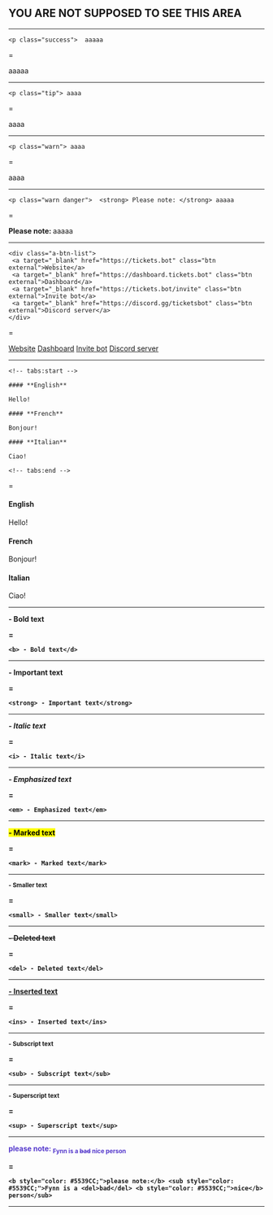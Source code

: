 ## YOU ARE NOT SUPPOSED TO SEE THIS AREA

---

```
<p class="success">  aaaaa
```
=
<p class="success">  aaaaa

---

```
<p class="tip"> aaaa
```
=
<p class="tip">  aaaa

---

```
<p class="warn"> aaaa
```
=
<p class="warn"> aaaa

---

```dadsdasd
<p class="warn danger">  <strong> Please note: </strong> aaaaa
```
=
<p class="warn danger">  <strong> Please note: </strong> aaaaa

---

```
<div class="a-btn-list">
 <a target="_blank" href="https://tickets.bot" class="btn external">Website</a>
 <a target="_blank" href="https://dashboard.tickets.bot" class="btn external">Dashboard</a>
 <a target="_blank" href="https://tickets.bot/invite" class="btn external">Invite bot</a>
 <a target="_blank" href="https://discord.gg/ticketsbot" class="btn external">Discord server</a>
</div>
```
=
<div class="a-btn-list">
 <a target="_blank" href="https://tickets.bot" class="btn external">Website</a>
 <a target="_blank" href="https://dashboard.tickets.bot" class="btn external">Dashboard</a>
 <a target="_blank" href="https://tickets.bot/invite" class="btn external">Invite bot</a>
 <a target="_blank" href="https://discord.gg/ticketsbot" class="btn external">Discord server</a>
</div>

---

```
<!-- tabs:start -->

#### **English**

Hello!

#### **French**

Bonjour!

#### **Italian**

Ciao!

<!-- tabs:end -->
```
=
<!-- tabs:start -->

#### **English**

Hello!

#### **French**

Bonjour!

#### **Italian**

Ciao!

<!-- tabs:end -->

---

<b> - Bold text</d>

=
```
<b> - Bold text</d>
```

---

<strong> - Important text</strong>

=
```
<strong> - Important text</strong>
```

---

<i> - Italic text</i>

=
```
<i> - Italic text</i>
```

---

<em> - Emphasized text</em>

=
```
<em> - Emphasized text</em>
```

---

<mark> - Marked text</mark>

=
```
<mark> - Marked text</mark>
```

---

<small> - Smaller text</small>

=
```
<small> - Smaller text</small>
```

---

<del> - Deleted text</del>

=
```
<del> - Deleted text</del>
```

---

<ins> - Inserted text</ins>

=
```
<ins> - Inserted text</ins>
```

---

<sub> - Subscript text</sub>

=
```
<sub> - Subscript text</sub>
```

---

<sup> - Superscript text</sup>

=
```
<sup> - Superscript text</sup>
```

---

<b style="color: #5539CC;">please note:</b> <sub style="color: #5539CC;">Fynn is a <del>bad</del> <b style="color: #5539CC;">nice</b> person</sub>

=
```
<b style="color: #5539CC;">please note:</b> <sub style="color: #5539CC;">Fynn is a <del>bad</del> <b style="color: #5539CC;">nice</b> person</sub>
```

---